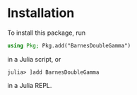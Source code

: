 # Installation

To install this package, run

```julia
using Pkg; Pkg.add("BarnesDoubleGamma")
```

in a Julia script, or

```julia-repl
julia> ]add BarnesDoubleGamma
```

in a Julia REPL.
